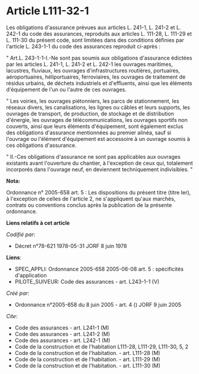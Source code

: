 # Article L111-32-1

Les obligations d'assurance prévues aux articles L. 241-1, L. 241-2 et L. 242-1 du code des assurances, reproduits aux
articles L. 111-28, L. 111-29 et L. 111-30 du présent code, sont limitées dans des conditions définies par l'article L.
243-1-1 du code des assurances reproduit ci-après : 

" Art.L. 243-1-1-I.-Ne sont pas soumis aux obligations d'assurance édictées par les articles L. 241-1, L. 241-2 et L. 242-1
les ouvrages maritimes, lacustres, fluviaux, les ouvrages d'infrastructures routières, portuaires, aéroportuaires,
héliportuaires, ferroviaires, les ouvrages de traitement de résidus urbains, de déchets industriels et d'effluents, ainsi que
les éléments d'équipement de l'un ou l'autre de ces ouvrages. 

" Les voiries, les ouvrages piétonniers, les parcs de stationnement, les réseaux divers, les canalisations, les lignes ou
câbles et leurs supports, les ouvrages de transport, de production, de stockage et de distribution d'énergie, les ouvrages de
télécommunications, les ouvrages sportifs non couverts, ainsi que leurs éléments d'équipement, sont également exclus des
obligations d'assurance mentionnées au premier alinéa, sauf si l'ouvrage ou l'élément d'équipement est accessoire à un
ouvrage soumis à ces obligations d'assurance. 

" II.-Ces obligations d'assurance ne sont pas applicables aux ouvrages existants avant l'ouverture du chantier, à l'exception
de ceux qui, totalement incorporés dans l'ouvrage neuf, en deviennent techniquement indivisibles. "

**Nota:**

Ordonnance n° 2005-658 art. 5 : Les dispositions du présent titre (titre Ier), à l'exception de celles de l'article 2, ne
s'appliquent qu'aux marchés, contrats ou conventions conclus après la publication de la présente ordonnance.

**Liens relatifs à cet article**

_Codifié par_:

  - Décret n°78-621 1978-05-31 JORF 8 juin 1978

**Liens**:

  - SPEC_APPLI: Ordonnance 2005-658 2005-06-08 art. 5 : spécificités d'application
  - PILOTE_SUIVEUR: Code des assurances - art. L243-1-1 (V)

_Créé par_:

  - Ordonnance n°2005-658 du 8 juin 2005 - art. 4 () JORF 9 juin 2005

_Cite_:

  - Code des assurances - art. L241-1 (M)
  - Code des assurances - art. L241-2 (M)
  - Code des assurances - art. L242-1 (M)
  - Code de la construction et de l'habitation L111-28, L111-29, L111-30, 5, 2
  - Code de la construction et de l'habitation. - art. L111-28 (M)
  - Code de la construction et de l'habitation. - art. L111-29 (M)
  - Code de la construction et de l'habitation. - art. L111-30 (M)
